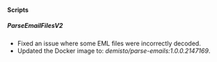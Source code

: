 
#### Scripts
##### ParseEmailFilesV2
- Fixed an issue where some EML files were incorrectly decoded.
- Updated the Docker image to: *demisto/parse-emails:1.0.0.2147169*.